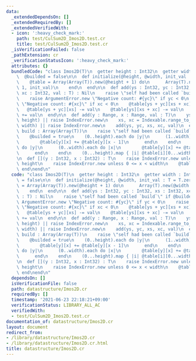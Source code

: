 ```yaml
---
data:
  _extendedDependsOn: []
  _extendedRequiredBy: []
  _extendedVerifiedWith:
  - icon: ':heavy_check_mark:'
    path: test/CulSum2D_Imos2D.test.cr
    title: test/CulSum2D_Imos2D.test.cr
  _isVerificationFailed: false
  _pathExtension: cr
  _verificationStatusIcon: ':heavy_check_mark:'
  attributes: {}
  bundledCode: "class Imos2D(T)\n  getter height : Int32\n  getter width : Int32\n\
    \  @builded = false\n\n  def initialize(@height, @width, init_val : T = T.zero)\n\
    \    @table = Array(Array(T)).new(@height + 1) do\n      Array(T).new(@width +\
    \ 1, init_val)\n    end\n  end\n\n  def add(ys : Int32, yc : Int32, xs : Int32,\
    \ xc : Int32, val : T) : Nil\n    raise \"self had been called `build`\" if @builded\n\
    \    raise ArgumentError.new \"Negative count: #{yc}\" if yc < 0\n    raise ArgumentError.new\
    \ \"Negative count: #{xc}\" if xc < 0\n    @table[ys + yc][xs + xc] += val\n \
    \   @table[ys + yc][xs] -= val\n    @table[ys][xs + xc] -= val\n    @table[ys][xs]\
    \ += val\n  end\n\n  def add(y : Range, x : Range, val : T)\n    ys, yc = Indexable.range_to_index_and_count(y,\
    \ height) || raise IndexError.new\n    xs, xc = Indexable.range_to_index_and_count(x,\
    \ width) || raise IndexError.new\n    add(ys, yc, xs, xc, val)\n  end\n\n  def\
    \ build : Array(Array(T))\n    raise \"self had been called `build`\" if @builded\n\
    \    @builded = true\n    (0..height).each do |y|\n      (1..width).each do |x|\n\
    \        @table[y][x] += @table[y][x - 1]\n      end\n    end\n    (1..height).each\
    \ do |y|\n      (0..width).each do |x|\n        @table[y][x] += @table[y - 1][x]\n\
    \      end\n    end\n    (0...height).map { |i| @table[i][0...width] }\n  end\n\
    \n  def [](y : Int32, x : Int32) : T\n    raise IndexError.new unless 0 <= y <\
    \ height\n    raise IndexError.new unless 0 <= x < width\n    @table[y][x]\n \
    \ end\nend\n"
  code: "class Imos2D(T)\n  getter height : Int32\n  getter width : Int32\n  @builded\
    \ = false\n\n  def initialize(@height, @width, init_val : T = T.zero)\n    @table\
    \ = Array(Array(T)).new(@height + 1) do\n      Array(T).new(@width + 1, init_val)\n\
    \    end\n  end\n\n  def add(ys : Int32, yc : Int32, xs : Int32, xc : Int32, val\
    \ : T) : Nil\n    raise \"self had been called `build`\" if @builded\n    raise\
    \ ArgumentError.new \"Negative count: #{yc}\" if yc < 0\n    raise ArgumentError.new\
    \ \"Negative count: #{xc}\" if xc < 0\n    @table[ys + yc][xs + xc] += val\n \
    \   @table[ys + yc][xs] -= val\n    @table[ys][xs + xc] -= val\n    @table[ys][xs]\
    \ += val\n  end\n\n  def add(y : Range, x : Range, val : T)\n    ys, yc = Indexable.range_to_index_and_count(y,\
    \ height) || raise IndexError.new\n    xs, xc = Indexable.range_to_index_and_count(x,\
    \ width) || raise IndexError.new\n    add(ys, yc, xs, xc, val)\n  end\n\n  def\
    \ build : Array(Array(T))\n    raise \"self had been called `build`\" if @builded\n\
    \    @builded = true\n    (0..height).each do |y|\n      (1..width).each do |x|\n\
    \        @table[y][x] += @table[y][x - 1]\n      end\n    end\n    (1..height).each\
    \ do |y|\n      (0..width).each do |x|\n        @table[y][x] += @table[y - 1][x]\n\
    \      end\n    end\n    (0...height).map { |i| @table[i][0...width] }\n  end\n\
    \n  def [](y : Int32, x : Int32) : T\n    raise IndexError.new unless 0 <= y <\
    \ height\n    raise IndexError.new unless 0 <= x < width\n    @table[y][x]\n \
    \ end\nend\n"
  dependsOn: []
  isVerificationFile: false
  path: datastructure/Imos2D.cr
  requiredBy: []
  timestamp: '2021-06-23 22:18:21+09:00'
  verificationStatus: LIBRARY_ALL_AC
  verifiedWith:
  - test/CulSum2D_Imos2D.test.cr
documentation_of: datastructure/Imos2D.cr
layout: document
redirect_from:
- /library/datastructure/Imos2D.cr
- /library/datastructure/Imos2D.cr.html
title: datastructure/Imos2D.cr
---
```

